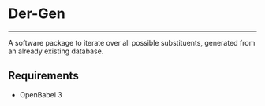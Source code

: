 # Der-Gen
---

A software package to iterate over all possible substituents, generated from an already existing database. 

## Requirements
- OpenBabel 3
